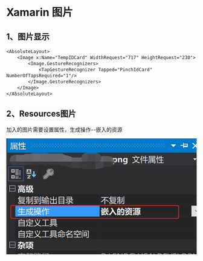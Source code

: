 # Xamarin 图片

## 1、图片显示

```markup
<AbsoluteLayout>
    <Image x:Name="TempIDCard" WidthRequest="717" HeightRequest="230">
        <Image.GestureRecognizers>
            <TapGestureRecognizer Tapped="PinchIdCard" NumberOfTapsRequired="1"/>
        </Image.GestureRecognizers>
    </Image>
</AbsoluteLayout>
```

## 2、Resources图片

加入的图片需要设置属性，生成操作--嵌入的资源

![](<../../.gitbook/assets/image (2).png>)

